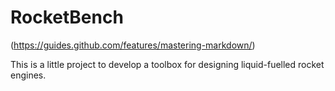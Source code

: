 # RocketBench

(https://guides.github.com/features/mastering-markdown/)

This is a little project to develop a toolbox for designing liquid-fuelled rocket engines.